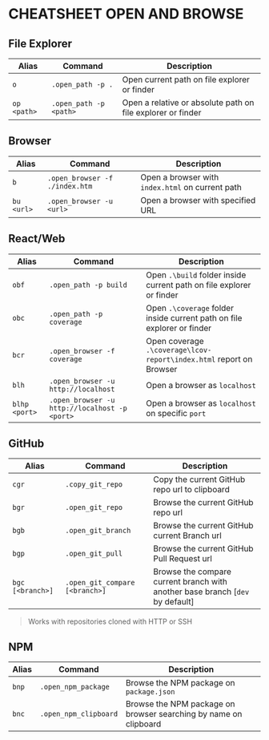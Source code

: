 # CHEATSHEET OPEN AND BROWSE

## File Explorer

|Alias|Command|Description|
|---|---|---|
|`o`|`.open_path -p .`|Open current path on file explorer or finder|
|`op <path>`|`.open_path -p <path>`|Open a relative or absolute path on file explorer or finder|

## Browser

|Alias|Command|Description|
|---|---|---|
|`b`|`.open_browser -f ./index.htm`|Open a browser with `index.html` on current path|
|`bu <url>`|`.open_browser -u <url>`|Open a browser with specified URL|

## React/Web

|Alias|Command|Description|
|---|---|---|
|`obf`|`.open_path -p build`|Open `.\build` folder inside current path on file explorer or finder|
|`obc`|`.open_path -p coverage`|Open `.\coverage` folder inside current path on file explorer or finder|
|`bcr`|`.open_browser -f coverage`|Open coverage `.\coverage\lcov-report\index.html` report on Browser|
|`blh`|`.open_browser -u http://localhost`|Open a browser as `localhost`|
|`blhp <port>`|`.open_browser -u http://localhost -p <port>`|Open a browser as `localhost` on specific `port`|

## GitHub

|Alias|Command|Description|
|---|---|---|
|`cgr`|`.copy_git_repo`|Copy the current GitHub repo url to clipboard|
|`bgr`|`.open_git_repo`|Browse the current GitHub repo url|
|`bgb`|`.open_git_branch`|Browse the current GitHub current Branch url|
|`bgp`|`.open_git_pull`|Browse the current GitHub Pull Request url|
|`bgc [<branch>]`|`.open_git_compare [<branch>]`|Browse the compare current branch with another base branch [`dev` by default] |

> Works with repositories cloned with HTTP or SSH

## NPM

|Alias|Command|Description|
|---|---|---|
|`bnp`|`.open_npm_package`| Browse the NPM package on `package.json`|
|`bnc`|`.open_npm_clipboard`|Browse the NPM package on browser searching by name on clipboard|
